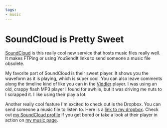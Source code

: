 ```yaml
---
tags:
- music
---
```


# SoundCloud is Pretty Sweet

[SoundCloud](http://soundcloud.com/) is this really cool new service that hosts music files really well. It makes FTPing or using YouSendIt links to send someone a music file obsolete.

My favorite part of SoundCloud is their sweet player. It shows you the waveform as it is playing, which is super cool. You can also leave comments along the timeline kind of like you can in the [Viddler](http://viddler.com) player. I was using an old, crappy flash MP3 player I found for awhile, but it was driving me nuts to I scrapped it. I like using their play a lot.

Another really cool feature I'm excited to check out is the Dropbox. You can send someone a music file to listen to. Here is a [link to my dropbox](http://soundcloud.com/soffes/dropbox). Check out [my SoundCloud profile](http://soundcloud.com/soffes) if you get bored or take a look at their player in action on [my music page](http://soff.es/music).
